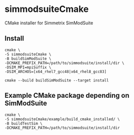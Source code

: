 # simmodsuiteCmake
CMake installer for Simmetrix SimModSuite

## Install

```
cmake \
-S simmodsuiteCmake \
-B buildSimModSuite \
-DCMAKE_PREFIX_PATH=/path/to/simmodsuite/install/dir \
-DSIM_MPI=mpiSuffix \
-DSIM_ARCHOS=[x64_rhel7_gcc48|x64_rhel8_gcc83]

cmake --build buildSimModSuite --target install
```

## Example CMake package depending on SimModSuite

```
cmake \
-S simmodsuiteCmake/example/build_cmake_installed/ \
-B buildTestSim \
-DCMAKE_PREFIX_PATH=/path/to/simmodsuite/install/dir
```
